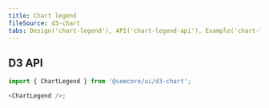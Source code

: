 ```yaml
---
title: Chart legend
fileSource: d3-chart
tabs: Design('chart-legend'), API('chart-legend-api'), Example('chart-legend-code'), Changelog('d3-chart-changelog')
---
```


## D3 API

```js
import { ChartLegend } from '@semcore/ui/d3-chart';

<ChartLegend />;
```

<TypesView type="LegendFlexProps" :types={...types} />

<script setup>import { data as types } from '@types.data.ts';</script>